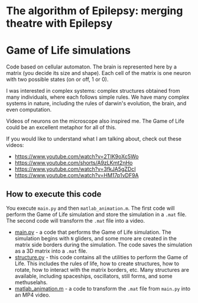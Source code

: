 # The algorithm of Epilepsy: merging theatre with Epilepsy
# Game of Life simulations

Code based on cellular automaton.
The brain is represented here by a matrix (you decide its size and shape). Each cell of the matrix is one neuron with two possible states (on or off, 1 or 0).

I was interested in complex systems: complex structures obtained from many individuals, where each follows simple rules.
We have many complex systems in nature, including the rules of darwin's evolution, the brain, and even computation.

Videos of neurons on the microscope also inspired me. The Game of Life could be an excellent metaphor for all of this.

If you would like to understand what I am talking about, check out these videos:
- https://www.youtube.com/watch?v=2TIK9oXc5Wo
- https://www.youtube.com/shorts/A9zLKmt2nHo
- https://www.youtube.com/watch?v=3fkJA5gZDcI 
- https://www.youtube.com/watch?v=HM17p1vDF9A


## How to execute this code

You execute `main.py` and then `matlab_animation.m`. The first code will perform the Game of Life simulation and store the simulation in a `.mat` file. The second code will transform the `.mat` file into a video.

- [main.py](/Game_of_life/main.py) - a code that performs the Game of Life simulation. The simulation begins with `N` gliders, and some more are created in the matrix side borders during the simulation. The code saves the simulation as a 3D matrix into a `.mat` file.
- [structure.py](/Game_of_life/structure.py) - this code contains all the utilities to perform the Game of Life. This includes the rules of life, how to create structures, how to rotate, how to interact with the matrix borders, etc. Many structures are available, including spaceships, oscillators, still forms, and some methuselahs.
- [matlab_animation.m](/Game_of_life/matlab_animation.m) - a code to transform the `.mat` file from `main.py` into an MP4 video.
